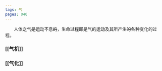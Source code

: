 ```yaml
---
tags: 气
pages: 040
---
```

&emsp;&emsp;人体之气~~是~~运动不息~~的~~，生命过程即是气的运动及其所产生~~的~~各种变化的过程。

### [[气机]]
### [[气化]]

